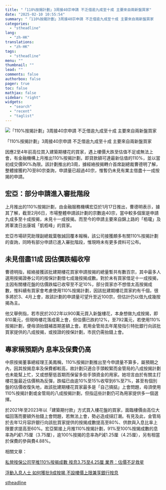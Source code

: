 ```yaml
---
title: "「110%按揭計劃」3周接40宗申請 不乏借逾九成至十成 主要來自兩新盤買家"
date: "2025-02-10 10:55:54"
summary: "「110%按揭計劃」3周接40宗申請 不乏借逾九成至十成 主要來自兩新盤買家       因..."
categories:
  - "stheadline"
lang:
  - "zh-HK"
translations:
  - "zh-HK"
tags:
  - "stheadline"
menu: ""
thumbnail: ""
lead: ""
comments: false
authorbox: false
pager: true
toc: false
mathjax: false
sidebar: "right"
widgets:
  - "search"
  - "recent"
  - "taglist"
---
```


![「110%按揭計劃」3周接40宗申請 不乏借逾九成至十成 主要來自兩新盤買家](https://image.stheadline.com/f/680p0/0x0/100/none/f6bfb8e73a1e04fd6d2eb0edbda14df6/stheadline/inewsmedia/20250210/_2025021010434037421.jpg)

「110%按揭計劃」3周接40宗申請 不乏借逾九成至十成 主要來自兩新盤買家




因應2至4年前高位買入建築期樓花的買家，遇上樓價大跌至估值不足或無法上會，有金融機構上月推出110%按揭計劃，即貸款額可達最新估值的110%，並以當初成交價90%為限。該計劃推出約3周，據經絡按揭轉介首席副總裁曹德明了解，整體接獲約70至80宗查詢，申請量已超過40宗，惟暫仍未見有業主借盡十一成按揭的申請。

宏亞：部分申請進入審批階段
-------------

上月推出的110%按揭計劃，由金融服務機構宏亞於1月17日推出，曹德明表示，據其了解，截至2月6日，市場整體申請該計劃的宗數逾40宗，當中較多個案是申請九成多至十成按揭，未見十一成按揭。而至今的申請主要來自錦上路的「栢瓏」及將軍澳日出康城「凱栢峰」的買家。

宏亞市場研究助理副總裁葉敬誠回覆本報稱，該公司接獲頗多有關110%按揭計劃的查詢，同時有部分申請已進入審批階段，惟現時未有更多資料可公布。

未見借盡11成 因估價跌幅收窄
---------------

曹德明指，經絡接獲該批建期樓花買家申請按揭的總量暫共有數百宗，其中最多人選用按揭證券公司的按保計劃借七成幾按揭成數。對於未有買家借足十一成按揭，主因有關樓花盤的估價跌幅已收窄至不足10%，部分買家亦不想借太高按揭成數，惟料續有買家會考慮使用110%按揭計劃，因該批建期樓花買家約有千個，很多將於3、4月上會，故該計劃的申請量可望升至近100宗，但估計仍以借九成幾按揭為主。

他又舉例指，若市民於2022年以900萬元買入新盤樓花，本身想做九成按揭，即810萬元，但現時樓花落成需上會，但估價已跌約12%，至792萬元，若使用110%按揭計劃，便毋須抬錢補首期差額上會。若用金管局去年尾發指引特批銀行向該批買家提供的八成按揭，或按證的按保計劃，市民仍需抬錢上會。

專家稱預期內 息率及保費仍高
--------------

中原按揭董事總經理王美鳳稱，110%按揭計劃推出至今申請量不算多，屬預期之內，因其按揭息率及保費都較高，故計劃只適合手頭較緊而金管局的八成按揭計劃也未能幫上忙，又或想壓低首期而保留多些手頭資金的用家。她坦言由於有關主打樓花盤最近估價稍為反彈，跌幅已由逾10%至15%收窄到6%至7%，甚至有個別盤的估價收復失地，故該批建期樓花買家最多是「自己搞掂」上會問題，毋須使用110%按揭計劃或金管局的八成按揭計劃，但指這些計劃仍可為用家提供多一個選擇。

於2021年至2023年以「建築期付款」方式買入樓花盤的買家，面臨樓價由高位大幅回落而要額外抬錢上會問題，若無法上會，勢必造成撻訂潮。有見及此，金管局於去年12月容許銀行向該批買家提供的按揭成數提高至80%、供款與入息比率上限要求提高至60%。宏亞緊接上月推110%按揭計劃，91%至100%按揭成數的息率為P減1.75厘（3.75厘），逾100%按揭的息率為P減1.25厘（4.25厘），另有相當於保費的參與費4.88%。

相關文章：

[私營按保公司罕推110%按揭成數 按息3.75至4.25厘 業界：估價不足救星](https://www.stheadline.com/investment/3420709)

[浮動入息人士 如何獲批9成按揭 不設樓價上限兼享銀行按息](https://www.stheadline.com/realtime-property)

[stheadline](https://std.stheadline.com/realtime/article/2051820/即時-財經-110-按揭計劃-3周接40宗申請-不乏借逾九成至十成-主要來自兩新盤買家)

